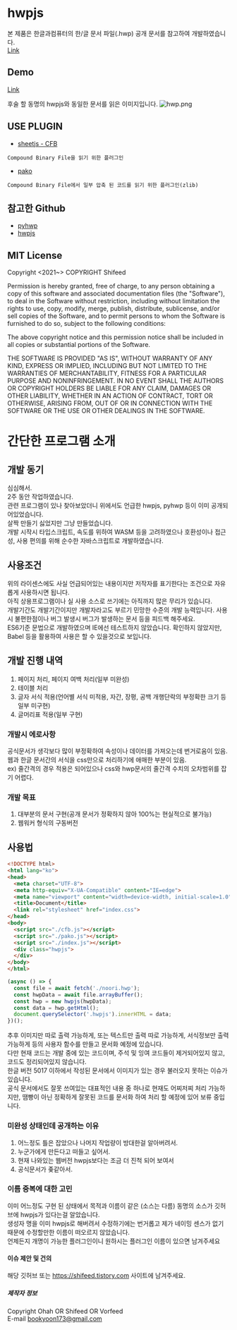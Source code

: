 # hwpjs
본 제품은 한글과컴퓨터의 한/글 문서 파일(.hwp) 공개 문서를 참고하여 개발하였습니다.  
[Link](https://www.hancom.com/etc/hwpDownload.do)  

## Demo
[Link](https://kbl-ref.com/hwpjs)  

후술 할 동명의 hwpjs와 동일한 문서를 읽은 이미지입니다.
![hwp.png](hwp.png)

## USE PLUGIN
- [sheetjs - CFB](http://sheetjs.com)
```
Compound Binary File을 읽기 위한 플러그인
```
- [pako](https://github.com/nodeca/pako)
```
Compound Binary File에서 일부 압축 된 코드를 읽기 위한 플러그인(zlib)
```

## 참고한 Github
- [pyhwp](https://github.com/mete0r/pyhwp)
- [hwpjs](https://github.com/hahnlee/hwp.js)


## MIT License

Copyright <2021~> COPYRIGHT Shifeed

Permission is hereby granted, free of charge, to any person obtaining a copy of this software and associated documentation files (the "Software"), to deal in the Software without restriction, including without limitation the rights to use, copy, modify, merge, publish, distribute, sublicense, and/or sell copies of the Software, and to permit persons to whom the Software is furnished to do so, subject to the following conditions:

The above copyright notice and this permission notice shall be included in all copies or substantial portions of the Software.

THE SOFTWARE IS PROVIDED "AS IS", WITHOUT WARRANTY OF ANY KIND, EXPRESS OR IMPLIED, INCLUDING BUT NOT LIMITED TO THE WARRANTIES OF MERCHANTABILITY, FITNESS FOR A PARTICULAR PURPOSE AND NONINFRINGEMENT. IN NO EVENT SHALL THE AUTHORS OR COPYRIGHT HOLDERS BE LIABLE FOR ANY CLAIM, DAMAGES OR OTHER LIABILITY, WHETHER IN AN ACTION OF CONTRACT, TORT OR OTHERWISE, ARISING FROM, OUT OF OR IN CONNECTION WITH THE SOFTWARE OR THE USE OR OTHER DEALINGS IN THE SOFTWARE.


# 간단한 프로그램 소개

## 개발 동기

심심해서.  
2주 동안 작업하였습니다.  
관련 프로그램이 있나 찾아보았더니 위에서도 언급한 hwpjs, pyhwp 등이 이미 공개되어있었습니다.  
살짝 만들기 싫었지만 그냥 만들었습니다.  
개발 시작시 타입스크립트, 속도를 위하여 WASM 등을 고려하였으나 호환성이나 접근성, 사용 편의를 위해 순수한 자바스크립트로 개발하였습니다.

## 사용조건
위의 라이센스에도 사실 언급되어있는 내용이지만 저작자를 표기한다는 조건으로 자유롭게 사용하시면 됩니다.  
아직 상용프로그램이나 실 사용 소스로 쓰기에는 아직까지 많은 무리가 있습니다.  
개발기간도 개발기간이지만 개발자라고도 부르기 민망한 수준의 개발 능력입니다.
사용시 불편한점이나 버그 발생시 버그가 발생하는 문서 등을 피드백 해주세요.  
ES6기준 문법으로 개발하였으며 IE에선 테스트하지 않았습니다.
확인하지 않았지만, Babel 등을 활용하여 사용은 할 수 있을것으로 보입니다.

## 개발 진행 내역
1. 페이지 처리, 페이지 여백 처리(일부 미완성)
2. 테이블 처리
3. 글자 서식 적용(언어별 서식 미적용, 자간, 장평, 공백 개행단락의 부정확한 크기 등 일부 미구현)
4. 글머리표 적용(일부 구현)

### 개발시 에로사항
공식문서가 생각보다 많이 부정확하여 속성이나 데이터를 가져오는데 번거로움이 있음.  
웹과 한글 문서간의 서식을 css만으로 처리하기에 애매한 부분이 있음.  
ex) 줄간격의 경우 적용은 되어있으나 css와 hwp문서의 줄간격 수치의 오차범위를 잡기 어렵다.

### 개발 목표
1. 대부분의 문서 구현(공개 문서가 정확하지 않아 100%는 현실적으로 불가능)
2. 웹워커 형식의 구동버전

## 사용법
```html
<!DOCTYPE html>
<html lang="ko">
<head>
  <meta charset="UTF-8">
  <meta http-equiv="X-UA-Compatible" content="IE=edge">
  <meta name="viewport" content="width=device-width, initial-scale=1.0">
  <title>Document</title>
  <link rel="stylesheet" href="index.css">
</head>
<body>
  <script src="./cfb.js"></script>
  <script src="./pako.js"></script>
  <script src="./index.js"></script>
  <div class="hwpjs">
  </div>
</body>
</html>
```
```javascript
(async () => {
  const file = await fetch('./noori.hwp');
  const hwpData = await file.arrayBuffer();
  const hwp = new hwpjs(hwpData);
  const data = hwp.getHtml();
  document.querySelector('.hwpjs').innerHTML = data;
})();
```

추후 이미지만 따로 출력 가능하게, 또는 텍스트만 출력 따로 가능하게, 서식정보만 출력 가능하게 등의 사용자 함수를 만들고 문서화 예정에 있습니다.  
다만 현재 코드는 개발 중에 있는 코드이며, 주석 및 잉여 코드들이 제거되어있지 않고, 코드도 정리되어있지 않습니다.  
한글 버전 5017 이하에서 작성된 문서에서 이미지가 있는 경우 불러오지 못하는 이슈가 있습니다.  
공식 문서에서도 잘못 쓰여있는 대표적인 내용 중 하나로 현재도 어찌저찌 처리 가능하지만, 땜빵이 아닌 정확하게 잘못된 코드를 문서화 하여 처리 할 예정에 있어 보류 중입니다.


### 미완성 상태인데 공개하는 이유
1. 어느정도 틀은 잡았으나 나머지 작업량이 방대한걸 알아버려서.
2. 누군가에게 만든다고 떠들고 싶어서.
3. 현재 나와있는 웹버전 hwpjs보다는 조금 더 진척 되어 보여서
4. 공식문서가 좆같아서.

### 이름 중복에 대한 고민
이미 어느정도 구현 된 상태에서 목적과 이름이 같은 (소스는 다름) 동명의 소스가 깃허브에 hwpjs가 있다는걸 알았습니다.  
생성자 명을 이미 hwpjs로 해버려서 수정하기에는 번거롭고 제가 네이밍 센스가 없기 때문에 수정할만한 이름이 떠오르지 않았습니다.  
언제든지 개명이 가능한 플러그인이니 원하시는 플러그인 이름이 있으면 남겨주세요


#### 이슈 제안 및 건의

해당 깃허브 또는 https://shifeed.tistory.com 사이트에 남겨주세요.


##### 제작자 정보
Copyright Ohah OR Shifeed OR Vorfeed  
E-mail bookyoon173@gmail.com
